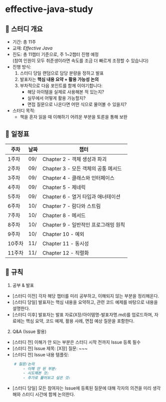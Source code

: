 # effective-java-study

## 📘 스터디 개요
- 기간: 총 11주
- 교재: *Effective Java*
- 진도: 총 11챕터 기준으로, 주 1~2챕터 진행 예정  
  (참여 인원이 모두 취준생이라면 속도를 조금 더 빠르게 조정할 수 있습니다)
- 진행 방식:
  1. 스터디 당일 랜덤으로 담당 분량을 정하고 발표
  2. 발표자는 **핵심 내용 요약 + 활용 가능성 논의**
  3. 부차적으로 다음 포인트를 함께 이야기합니다:
     - 해당 아이템을 실제로 사용해본 적 있는지?
     - 실무에서 어떻게 활용 가능할지?
     - 면접 질문으로 나온다면 어떤 식으로 물어볼 수 있을지?
- 스터디 목적:
  - 책을 혼자 읽을 때 이해하기 어려운 부분을 토론을 통해 보완

## 📅 일정표
| 주차 | 날짜   | 챕터 |
|------|-------|------|
| 1주차 | 09/ | Chapter 2 - 객체 생성과 파괴 |
| 2주차 | 09/ | Chapter 3 - 모든 객체의 공통 메서드 |
| 3주차 | 09/ | Chapter 4 - 클래스와 인터페이스 |
| 4주차 | 09/ | Chapter 5 - 제네릭 |
| 5주차 | 09/ | Chapter 6 - 열거 타입과 애너테이션 |
| 6주차 | 10/ | Chapter 7 - 람다와 스트림 |
| 7주차 | 10/ | Chapter 8 - 메서드 |
| 8주차 | 10/ | Chapter 9 - 일반적인 프로그래밍 원칙 |
| 9주차 | 10/ | Chapter 10 - 예외 |
| 10주차 | 11/ | Chapter 11 - 동시성 |
| 11주차 | 11/ | Chapter 12 - 직렬화 |

## 📖 규칙
1. 공부 & 발표
- [스터디 이전] 각자 해당 챕터를 미리 공부하고, 이해되지 않는 부분을 정리해온다.
- [스터디 당일] 발표자는 핵심 내용을 요약하고, 관련 코드 예제를 바탕으로 내용을 설명한다.
- [스터디 이후] 발표자는 발표 자료(X장/아이템명-발표자명.md)를 업로드하며, 자료에는 핵심 요약, 코드 예제, 활용 사례, 면접 예상 질문을 포함한다.

2. Q&A (Issue 활용)
- [스터디 전] 이해가 안 되는 부분은 스터디 시작 전까지 Issue 등록 필수
- [스터디 전] Issue 제목: [X장] 질문: ~~~
- [스터디 전] Issue 내용 템플릿:
```markdown 
    # 질문/논의 
        - 이해 안 된 부분: 
        - 시도해본 것: 
        - 추가로 물어보고 싶은 것:
```
- [스터디 당일] 모든 참여자는 Issue에 등록된 질문에 대해 각자의 의견을 미리 생각해와 스터디 시간에 함께 논의한다.